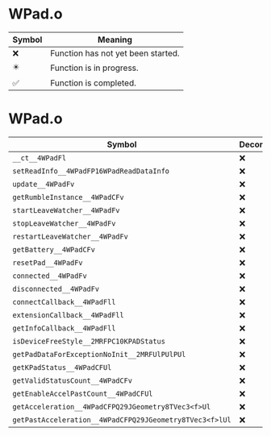 # WPad.o
| Symbol | Meaning 
| ------------- | ------------- 
| :x: | Function has not yet been started. 
| :eight_pointed_black_star: | Function is in progress. 
| :white_check_mark: | Function is completed. 


# WPad.o
| Symbol | Decompiled? |
| ------------- | ------------- |
| `__ct__4WPadFl` | :x: |
| `setReadInfo__4WPadFP16WPadReadDataInfo` | :x: |
| `update__4WPadFv` | :x: |
| `getRumbleInstance__4WPadCFv` | :x: |
| `startLeaveWatcher__4WPadFv` | :x: |
| `stopLeaveWatcher__4WPadFv` | :x: |
| `restartLeaveWatcher__4WPadFv` | :x: |
| `getBattery__4WPadCFv` | :x: |
| `resetPad__4WPadFv` | :x: |
| `connected__4WPadFv` | :x: |
| `disconnected__4WPadFv` | :x: |
| `connectCallback__4WPadFll` | :x: |
| `extensionCallback__4WPadFll` | :x: |
| `getInfoCallback__4WPadFll` | :x: |
| `isDeviceFreeStyle__2MRFPC10KPADStatus` | :x: |
| `getPadDataForExceptionNoInit__2MRFUlPUlPUl` | :x: |
| `getKPadStatus__4WPadCFUl` | :x: |
| `getValidStatusCount__4WPadCFv` | :x: |
| `getEnableAccelPastCount__4WPadCFUl` | :x: |
| `getAcceleration__4WPadCFPQ29JGeometry8TVec3<f>Ul` | :x: |
| `getPastAcceleration__4WPadCFPQ29JGeometry8TVec3<f>lUl` | :x: |
